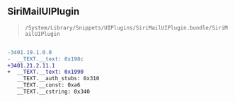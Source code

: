 ## SiriMailUIPlugin

> `/System/Library/Snippets/UIPlugins/SiriMailUIPlugin.bundle/SiriMailUIPlugin`

```diff

-3401.19.1.0.0
-  __TEXT.__text: 0x198c
+3401.21.2.11.1
+  __TEXT.__text: 0x1990
   __TEXT.__auth_stubs: 0x310
   __TEXT.__const: 0xa6
   __TEXT.__cstring: 0x340

```
